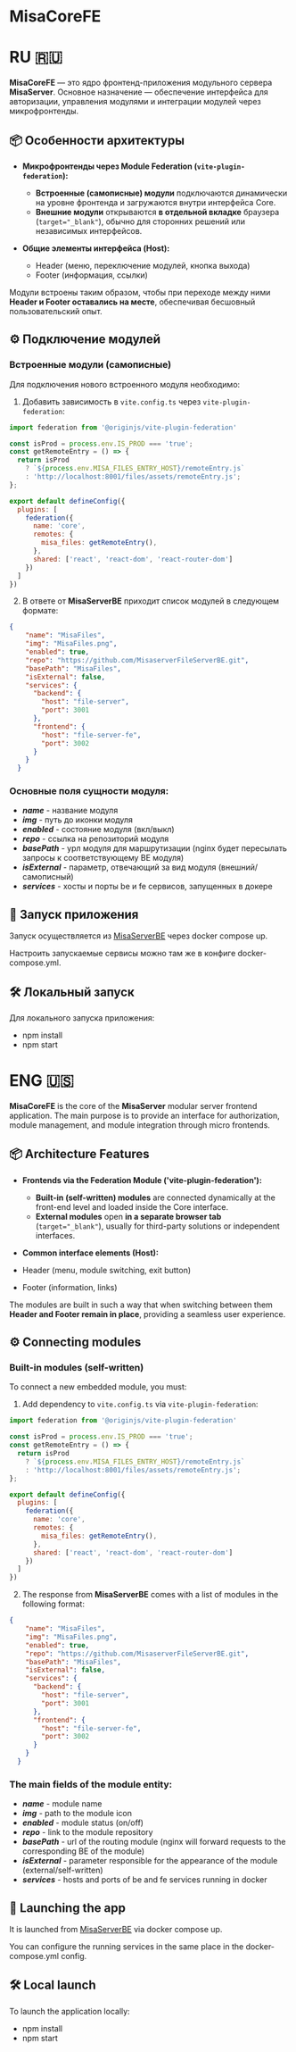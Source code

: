 # MisaCoreFE
# RU 🇷🇺

**MisaCoreFE** — это ядро фронтенд-приложения модульного сервера **MisaServer**. Основное назначение — обеспечение интерфейса для авторизации, управления модулями и интеграции модулей через микрофронтенды.

## 📦 Особенности архитектуры

- **Микрофронтенды через Module Federation (`vite-plugin-federation`):**
    - **Встроенные (самописные) модули** подключаются динамически на уровне фронтенда и загружаются внутри интерфейса Core.
    - **Внешние модули** открываются **в отдельной вкладке** браузера (`target="_blank"`), обычно для сторонних решений или независимых интерфейсов.

- **Общие элементы интерфейса (Host):**
    - Header (меню, переключение модулей, кнопка выхода)
    - Footer (информация, ссылки)

Модули встроены таким образом, чтобы при переходе между ними **Header и Footer оставались на месте**, обеспечивая бесшовный пользовательский опыт.

## ⚙️ Подключение модулей

### Встроенные модули (самописные)

Для подключения нового встроенного модуля необходимо:

1. Добавить зависимость в `vite.config.ts` через `vite-plugin-federation`:

```js
import federation from '@originjs/vite-plugin-federation'

const isProd = process.env.IS_PROD === 'true';
const getRemoteEntry = () => {
  return isProd
    ? `${process.env.MISA_FILES_ENTRY_HOST}/remoteEntry.js`
    : 'http://localhost:8001/files/assets/remoteEntry.js';
};

export default defineConfig({
  plugins: [
    federation({
      name: 'core',
      remotes: {
        misa_files: getRemoteEntry(),
      },
      shared: ['react', 'react-dom', 'react-router-dom']
    })
  ]
})
```

2. В ответе от **MisaServerBE** приходит список модулей в следующем формате:

```json
{
    "name": "MisaFiles",
    "img": "MisaFiles.png",
    "enabled": true,
    "repo": "https://github.com/MisaserverFileServerBE.git",
    "basePath": "MisaFiles",
    "isExternal": false,
    "services": {
      "backend": {
        "host": "file-server",
        "port": 3001
      },
      "frontend": {
        "host": "file-server-fe",
        "port": 3002
      }
    }
  }
```
### **Основные поля сущности модуля:**
- __*name*__ - название модуля
- __*img*__ - путь до иконки модуля
- __*enabled*__ - состояние модуля (вкл/выкл)
- __*repo*__ - ссылка на репозиторий модуля
- __*basePath*__ - урл модуля для маршрутизации (nginx будет пересылать запросы к соответствующему BE модуля)
- __*isExternal*__ - параметр, отвечающий за вид модуля (внешний/самописный)
- __*services*__ - хосты и порты be и fe сервисов, запущенных в докере


##  🚀 Запуск приложения

Запуск осуществляется из [MisaServerBE](https://github.com/MjRK1/MisaServerBECore) через docker compose up.

Настроить запускаемые сервисы можно там же в конфиге docker-compose.yml.

##  🛠️ Локальный запуск

Для локального запуска приложения:
- npm install
- npm start


# ENG 🇺🇸

**MisaCoreFE** is the core of the **MisaServer** modular server frontend application. The main purpose is to provide an interface for authorization, module management, and module integration through micro frontends.

## 📦 Architecture Features

- **Frontends via the Federation Module ('vite-plugin-federation'):**
    - **Built-in (self-written) modules** are connected dynamically at the front-end level and loaded inside the Core interface.
    - **External modules** open **in a separate browser tab** (`target="_blank"`), usually for third-party solutions or independent interfaces.

- **Common interface elements (Host):**
- Header (menu, module switching, exit button)
- Footer (information, links)

The modules are built in such a way that when switching between them **Header and Footer remain in place**, providing a seamless user experience.

## ⚙️ Connecting modules

### Built-in modules (self-written)

To connect a new embedded module, you must:

1. Add dependency to `vite.config.ts` via `vite-plugin-federation`:

```js
import federation from '@originjs/vite-plugin-federation'

const isProd = process.env.IS_PROD === 'true';
const getRemoteEntry = () => {
  return isProd
    ? `${process.env.MISA_FILES_ENTRY_HOST}/remoteEntry.js`
    : 'http://localhost:8001/files/assets/remoteEntry.js';
};

export default defineConfig({
  plugins: [
    federation({
      name: 'core',
      remotes: {
        misa_files: getRemoteEntry(),
      },
      shared: ['react', 'react-dom', 'react-router-dom']
    })
  ]
})
```

2. The response from **MisaServerBE** comes with a list of modules in the following format:

```json
{
    "name": "MisaFiles",
    "img": "MisaFiles.png",
    "enabled": true,
    "repo": "https://github.com/MisaserverFileServerBE.git",
    "basePath": "MisaFiles",
    "isExternal": false,
    "services": {
      "backend": {
        "host": "file-server",
        "port": 3001
      },
      "frontend": {
        "host": "file-server-fe",
        "port": 3002
      }
    }
  }
```
### **The main fields of the module entity:**
- __*name*__ - module name
- __*img*__ - path to the module icon
- __*enabled*__ - module status (on/off)
- __*repo*__ - link to the module repository
- __*basePath*__ - url of the routing module (nginx will forward requests to the corresponding BE of the module)
- __*isExternal*__ - parameter responsible for the appearance of the module (external/self-written)
- __*services*__ - hosts and ports of be and fe services running in docker


## 🚀 Launching the app

It is launched from [MisaServerBE](https://github.com/MjRK1/MisaServerBECore ) via docker compose up.

You can configure the running services in the same place in the docker-compose.yml config.

## 🛠️ Local launch

To launch the application locally:
- npm install
- npm start